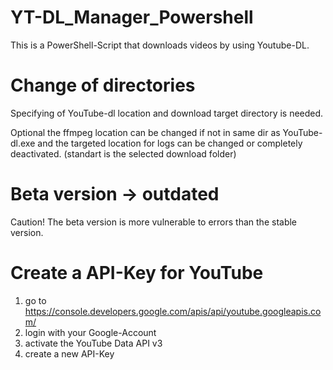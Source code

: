 # YT-DL_Manager_Powershell
This is a PowerShell-Script that downloads videos by using Youtube-DL.



# Change of directories
Specifying of YouTube-dl location and download target directory is needed.

Optional the ffmpeg location can be changed if not in same dir as YouTube-dl.exe and the targeted location for logs can be changed or completely deactivated. (standart is the selected download folder)

# Beta version → outdated
Caution! The beta version is more vulnerable to errors than the stable version.

# Create a API-Key for YouTube
1. go to https://console.developers.google.com/apis/api/youtube.googleapis.com/
2. login with your Google-Account
3. activate the YouTube Data API v3
4. create a new API-Key
